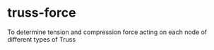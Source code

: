 # truss-force
To determine tension and compression force acting on each node of different types of Truss
